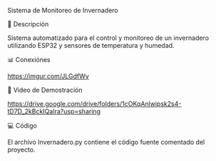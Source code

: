 Sistema de Monitoreo de Invernadero


📝 Descripción

Sistema automatizado para el control y monitoreo de un invernadero utilizando ESP32 y sensores de temperatura y humedad.

📊 Conexiónes


https://imgur.com/JLGdfWy


🎥 Video de Demostración


https://drive.google.com/drive/folders/1cOKqAnlwipsk2s4-tD7D_2kBckIQaIra?usp=sharing

💻 Código


El archivo Invernadero.py contiene el código fuente comentado del proyecto.
